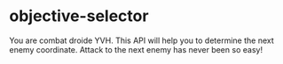 # objective-selector
You are combat droide YVH. This API will help you to determine the next enemy coordinate. Attack to the next enemy has never been so easy!

